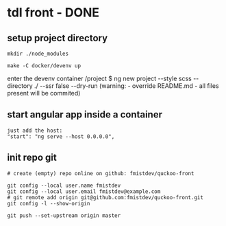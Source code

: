 
# tdl front - DONE

## setup project directory

    mkdir ./node_modules

    make -C docker/devenv up

enter the devenv container
    /project $ ng new project --style scss --directory ./ --ssr false --dry-run
    (warning: 
     - override README.md
     - all files present will be commited)


## start angular app inside a container

    just add the host:
    "start": "ng serve --host 0.0.0.0",


## init repo git

    # create (empty) repo online on github: fmistdev/quckoo-front
    
    git config --local user.name fmistdev
    git config --local user.email fmistdev@example.com
    # git remote add origin git@github.com:fmistdev/quckoo-front.git
    git config -l --show-origin

    git push --set-upstream origin master

